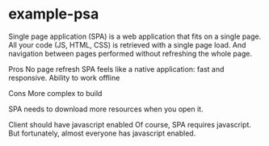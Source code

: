 # example-psa
Single page application (SPA) is a web application that fits on a single page. All your code (JS, HTML, CSS) is retrieved with a single page load. And navigation between pages performed without refreshing the whole page.

Pros
No page refresh
SPA feels like a native application: fast and responsive.
Ability to work offline

Cons
More complex to build

SPA needs to download more resources when you open it.

Client should have javascript enabled
Of course, SPA requires javascript. But fortunately, almost everyone has javascript enabled.

